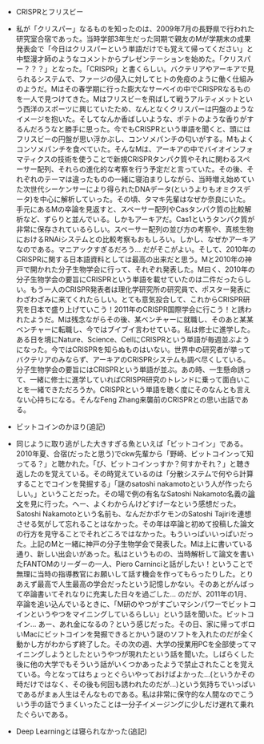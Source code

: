 

- CRISPRとフリスビー

- 私が「クリスパー」なるものを知ったのは、2009年7月の長野県で行われた研究室合宿であった。当時学部3年生だった同期で親友のMが学期末の成果発表会で「今日はクリスパーという単語だけでも覚えて帰ってください」と中堅漫才師のようなコメントからプレゼンテーションを始めた。「クリスパー？？？」となった。「CRISPR」と書くらしい。バクテリアやアーキアで見られるシステムで、ファージの侵入に対してヒトの免疫のように働く仕組みのようだ。Mはその春学期に行った膨大なサーベイの中でCRISPRなるものを一人で見つけてきた。Mはフリスビーを飛ばして戦うアルティメットという西洋のスポーツに興じていたため、なんとなくクリスパーは円盤のようなイメージを抱いた。そしてなんか香ばしいような、ポテトのような香りがするんだろうなと勝手に思った。今でもCRISPRという単語を聞くと、頭にはフリスビーの円盤が思い浮かぶし、コンソメパンチの匂いがする。Mもよくコンソメパンチを食べていた。そんなMは、アーキアの中でバイオインフォマティクスの技術を使うことで新規CRISPRタンパク質やそれに関わるスペーサー配列、それらの進化的な考察を行う予定だと言っていた。その後、それぞれのテーマは違ったものの一緒に寝泊まりしながら、当時増え始めていた次世代シーケンサーにより得られたDNAデータ(というよりもオミクスデータ)を中心に解析していった。その頃、タマキ先輩はなぜか奈良にいた。手元にあるMの卒論を見返すと、スペーサー配列やCasタンパク質の比較解析など、ずらりと並んでいる。しかもアーキアだ。Cas1というタンパク質が非常に保存されているらしい。スペーサー配列の並び方の考察や、真核生物におけるRNAiシステムとの比較考察もおもしろい。しかし、なぜかアーキアなのである。マニアックすぎるだろう... だがそこがよい。そして、2010年のCRISPRに関する日本語資料としては最高の出来だと思う。Mと2010年の神戸で開かれた分子生物学会に行って、それぞれ発表した。M曰く、2010年の分子生物学会の要旨にCRISPRという単語を載せていたのは二件だったらしい。もう一人のCRISPR発表者は理化学研究所の研究員で、ポスター発表にわざわざみに来てくれたらしい。とても意気投合して、これからCRISPR研究を日本で盛り上げていこう！2011年のCRISPR国際学会に行こう！と誘われたようだ。Mは残念ながらその後、某ベンチャーに就職し、そのあと某某ベンチャーに転職し、今ではブイブイ言わせている。私は修士に進学した。ある日を境にNature、Science、CellにCRISPRという単語が毎週並ぶようになった。今ではCRISPRを知らぬものはいない。世界中の研究者が挙ってバクテリアのみならず、アーキアのCRISPRシステムも調べ尽くしている。分子生物学会の要旨にはCRISPRという単語が並ぶ。あの時、一生懸命誘って、一緒に修士に進学していればCRISPR研究のトレンドに乗って面白いことを一緒できただろうか。CRISPRという単語を聴く度にそのなんとも言えない心持ちになる。そんなFeng Zhang来襲前のCRISPRとの思い出話である。

- ビットコインのかほり(追記)

- 同じように取り逃がした大きすぎる魚といえば「ビットコイン」である。2010年夏、合宿(だったと思う)でckw先輩から「野崎、ビットコインって知ってる？」と聴かれた。「び、ビットコインっすか？何すかそれ？」と聴き返したのを覚えている。その時覚えているのは「分散システムで何やら計算することでコインを発掘する」「謎のsatoshi nakamotoという人が作ったらしい。」ということだった。その場で例の有名なSatoshi Nakamoto名義の[論文](https://bitcoin.org/bitcoin.pdf)を見に行った。へー、よくわからんけどすげーなという感想だった。Satoshi Nakamotoという名前も、なんだかポケモンのSatoshi Tajiriを連想させる気がして忘れることはなかった。その年は卒論と初めて投稿した論文の行方を見守ることでそれどころではなかった。もういっぱいいっぱいだった。上記のMと一緒に神戸の分子生物学会で発表した。Mは上に書いている通り、新しい出会いがあった。私はというものの、当時解析して論文を書いたFANTOMのリーダーの一人、Piero Carninciと話がしたい！ということで無理に当時の指導教官にお願いして話す機会を作ってもらったりした。とりあえず最高で人生最高の学会だったという記憶しかない。そのあとがんばって卒論書いてそれなりに充実した日々を過ごした... のだが、2011年の1月、卒論を追い込んでいるときに、「M研のやつがすごいマシンパワーでビットコインというやつをマイニングしているらしい」という話を聞いた。ビットコイン... あー、あれ金になるの？という感じだった。その日、家に帰ってボロいMacにビットコインを発掘できるとかいう謎のソフトを入れたのだが全く動かし方がわからず終了した。その次の週、大学の授業用PCを全部使ってマイニングしようとしたというやつが現れたという話を聞いた。しばらくした後に他の大学でもそういう話がいくつかあったようで禁止されたことを覚えている。今となってはちょっとぐらいやっておけばよかった...(というかその時だけではなく、その後も何回も誘われたのだが...)という気持ちでいっぱいであるがまぁ人生はそんなものである。私は非常に保守的な人間なのでこういう手の話でうまくいったことは一分子イメージングに少しだけ遅れて乗れたぐらいである。

- Deep Learningとは寝られなかった(追記)

